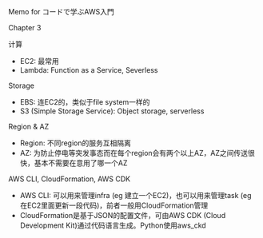 Memo for コードで学ぶAWS入門

Chapter 3 

计算
- EC2: 最常用
- Lambda: Function as a Service, Severless

Storage
- EBS: 连EC2的，类似于file system一样的
- S3 (Simple Storage Service): Object storage, serverless

Region & AZ
- Region: 不同region的服务互相隔离
- AZ: 为防止停电等突发事态而在每个region会有两个以上AZ，AZ之间传送很快，基本不需要在意用了哪一个AZ

AWS CLI, CloudFormation, AWS CDK
- AWS CLI: 可以用来管理infra (eg 建立一个EC2)，也可以用来管理task (eg 在EC2里面更新一段代码)，前者一般用CloudFormation管理
- CloudFormation是基于JSON的配置文件，可由AWS CDK (Cloud Development Kit)通过代码语言生成。Python使用aws_ckd

